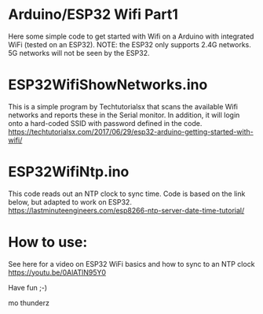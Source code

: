 # Arduino/ESP32 Wifi Part1
Here some simple code to get started with Wifi on a Arduino with integrated WiFi (tested on an ESP32). NOTE: the ESP32 only supports 2.4G networks. 5G networks will not be seen by the ESP32.

# ESP32WifiShowNetworks.ino
This is a simple program by Techtutorialsx that scans the available Wifi networks and reports these in the Serial monitor. In addition, it will login onto a hard-coded SSID with password defined in the code.
https://techtutorialsx.com/2017/06/29/esp32-arduino-getting-started-with-wifi/

# ESP32WifiNtp.ino
This code reads out an NTP clock to sync time. Code is based on the link below, but adapted to work on ESP32.
https://lastminuteengineers.com/esp8266-ntp-server-date-time-tutorial/

# How to use:
See here for a video on ESP32 WiFi basics and how to sync to an NTP clock
https://youtu.be/0AlATlN95Y0



Have fun ;-)

mo thunderz
